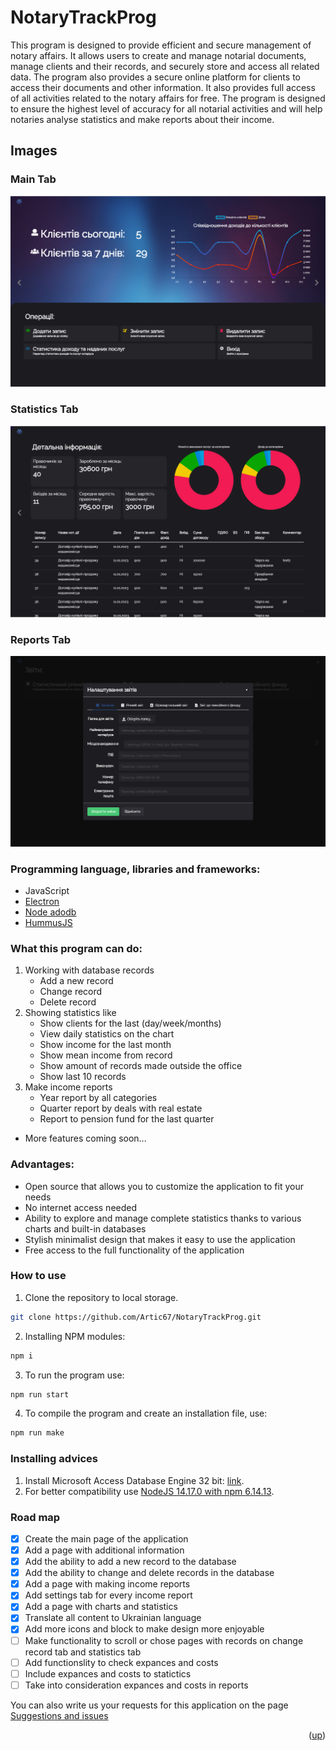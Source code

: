 
<div id="top"></div>

# NotaryTrackProg
This program is designed to provide efficient and secure management of notary affairs. It allows users to create and manage notarial documents, manage clients and their records, and securely store and access all related data. The program also provides a secure online platform for clients to access their documents and other information. It also provides full access of all activities related to the notary affairs for free. The program is designed to ensure the highest level of accuracy for all notarial activities and will help notaries analyse statistics and make reports about their income.

## Images
### Main Tab
![Alt text](notary-track-prog/img/main-tab.png "Main Tab")
### Statistics Tab
![Alt text](notary-track-prog/img/statistics-tab.png "Main Tab")
### Reports Tab
![Alt text](notary-track-prog/img/reports-tab.png "Main Tab")

### Programming language, libraries and frameworks: 
* JavaScript
* [Electron](https://www.electronjs.org/)
* [Node adodb](https://github.com/nuintun/node-adodb)
* [HummusJS](https://github.com/galkahana/HummusJS)

### What this program can do:
1. Working with database records
   * Add a new record
   * Change record
   * Delete record
2. Showing statistics like
   * Show clients for the last (day/week/months)
   * View daily statistics on the chart
   * Show income for the last month
   * Show mean income from record
   * Show amount of records made outside the office
   * Show last 10 records
3. Make income reports
   * Year report by all categories
   * Quarter report by deals with real estate
   * Report to pension fund for the last quarter
* More features coming soon...

### Advantages:
* Open source that allows you to customize the application to fit your needs
* No internet access needed
* Ability to explore and manage complete statistics thanks to various charts and built-in databases
* Stylish minimalist design that makes it easy to use the application
* Free access to the full functionality of the application

### How to use
1. Clone the repository to local storage.
```sh
git clone https://github.com/Artic67/NotaryTrackProg.git
```
2. Installing NPM modules:
```sh
npm i
```
3. To run the program use:
```sh
npm run start
```
4. To compile the program and create an installation file, use:
```sh
npm run make
```

### Installing advices
1. Install Microsoft Access Database Engine 32 bit: [link](https://www.microsoft.com/en-us/download/confirmation.aspx?id=13255 "MADE 32 bit").
2. For better compatibility use [NodeJS 14.17.0 with npm 6.14.13](https://nodejs.org/download/release/v14.17.0/ "NodeJS 14.17.0").

### Road map
- [x] Create the main page of the application
- [x] Add a page with additional information
- [x] Add the ability to add a new record to the database
- [x] Add the ability to change and delete records in the database
- [x] Add a page with making income reports
- [x] Add settings tab for every income report
- [x] Add a page with charts and statistics
- [x] Translate all content to Ukrainian language
- [x] Add more icons and block to make design more enjoyable
- [ ] Make functionality to scroll or chose pages with records on change record tab and statistics tab
- [ ] Add functionslity to check expances and costs
- [ ] Include expances and costs to statictics
- [ ] Take into consideration expances and costs in reports

You can also write us your requests for this application on the page [Suggestions and issues](https://github.com/Artic67/NotaryTrackProg/issues)

<p align="right">(<a href="#top">up</a>)</p>
